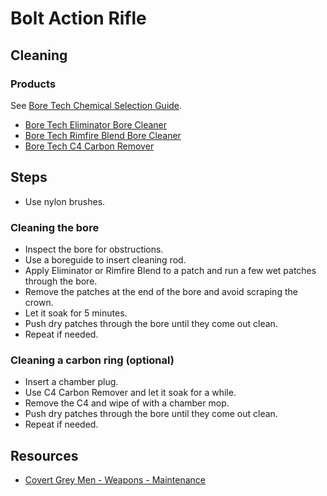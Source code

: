 # Bolt Action Rifle

## Cleaning

### Products

See [Bore Tech Chemical Selection Guide](https://github.com/CumpsD/second-brain/raw/main/assets/shooting/boretech/Chemical-Selection-Guide.pdf).

* [Bore Tech Eliminator Bore Cleaner](https://github.com/CumpsD/second-brain/blob/main/Shooting/Cleaning/Bore%20Tech%20Eliminator%20Bore%20Cleaner.md)
* [Bore Tech Rimfire Blend Bore Cleaner](https://github.com/CumpsD/second-brain/blob/main/Shooting/Cleaning/Bore%20Tech%20Rimfire%20Blend%20Bore%20Cleaner.md)
* [Bore Tech C4 Carbon Remover](https://github.com/CumpsD/second-brain/blob/main/Shooting/Cleaning/Bore%20Tech%20C4%20Carbon%20Remover.md)

## Steps

* Use nylon brushes.

### Cleaning the bore

* Inspect the bore for obstructions.
* Use a boreguide to insert cleaning rod.
* Apply Eliminator or Rimfire Blend to a patch and run a few wet patches through the bore.
* Remove the patches at the end of the bore and avoid scraping the crown.
* Let it soak for 5 minutes.
* Push dry patches through the bore until they come out clean.
* Repeat if needed.

### Cleaning a carbon ring (optional)

* Insert a chamber plug.
* Use C4 Carbon Remover and let it soak for a while.
* Remove the C4 and wipe of with a chamber mop.
* Push dry patches through the bore until they come out clean.
* Repeat if needed.

## Resources

* [Covert Grey Men - Weapons - Maintenance](https://www.youtube.com/playlist?list=PL_ijYBPqLIKeEimLkQccGEln0JlZlhkKa)
